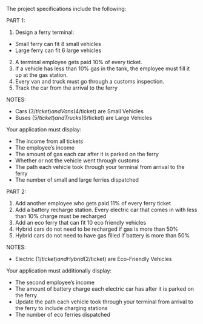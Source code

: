 The project specifications include the following:

PART 1:
1. Design a ferry terminal:
- Small ferry can fit 8 small vehicles
- Large ferry can fit 6 large vehicles
2. A terminal employee gets paid 10% of every ticket.
3. If a vehicle has less than 10% gas in the tank, the employee must fill it up at the gas station.
4. Every van and truck must go through a customs inspection. 
5. Track the car from the arrival to the ferry

NOTES:
- Cars ($3/ticket) and Vans ($4/ticket) are Small Vehicles
- Buses ($5/ticket) and Trucks ($6/ticket) are Large Vehicles

Your application must display:
- The income from all tickets
- The employee’s income
- The amount of gas each car after it is parked on the ferry
- Whether or not the vehicle went through customs
- The path each vehicle took through your terminal from arrival to the ferry
- The number of small and large ferries dispatched

PART 2:
1. Add another employee who gets paid 11% of every ferry ticket
2. Add a battery recharge station. Every electric car that comes in with less than 10% charge must be recharged
3. Add an eco ferry that can fit 10 eco friendly vehicles
4. Hybrid cars do not need to be recharged if gas is more than 50%
5. Hybrid cars do not need to have gas filled if battery is more than 50%

NOTES:
- Electric ($1/ticket) and Hybrid ($2/ticket) are Eco-Friendly Vehicles

Your application must additionally display:
- The second employee’s income
- The amount of battery charge each electric car has after it is parked on the ferry
- Update the path each vehicle took through your terminal from arrival to the ferry to include charging stations
- The number of eco ferries dispatched

